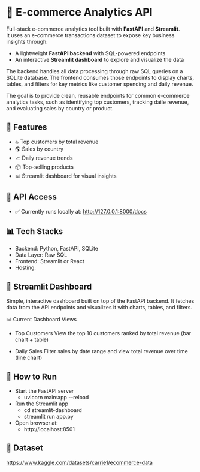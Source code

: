 # 🛒 E-commerce Analytics API

Full-stack e-commerce analytics tool built with **FastAPI** and **Streamlit**.  
It uses an e-commerce transactions dataset to expose key business insights through:

- A lightweight **FastAPI backend** with SQL-powered endpoints
- An interactive **Streamlit dashboard** to explore and visualize the data

The backend handles all data processing through raw SQL queries on a SQLite database.
The frontend consumes those endpoints to display charts, tables, and filters for key metrics like customer spending and daily revenue.

The goal is to provide clean, reusable endpoints for common e-commerce analytics tasks, such as identifying top customers, tracking daile revenue, and evaluating sales by country or product.

## 🚀 Features
- 🔝 Top customers by total revenue
- 🌎 Sales by country
- 📈 Daily revenue trends
- 📦 Top-selling products
-  📊 Streamlit dashboard for visual insights

## 📡 API Access
- ✅ Currently runs locally at:
  http://127.0.0.1:8000/docs

## 📊 Tech Stacks
- Backend: Python, FastAPI, SQLite
- Data Layer: Raw SQL
- Frontend: Streamlit or React
- Hosting: 

## 🎨 Streamlit Dashboard
Simple, interactive dashboard built on top of the FastAPI backend. It fetches data from the API endpoints and visualizes it with charts, tables, and filters.

📊 Current Dashboard Views
- Top Customers
View the top 10 customers ranked by total revenue (bar chart + table)

- Daily Sales
Filter sales by date range and view total revenue over time (line chart)

## 🔧 How to Run
- Start the FastAPI server 
  - uvicorn main:app --reload
- Run the Streamlit app
  - cd streamlit-dashboard 
  - streamlit run app.py
- Open browser at:
  - http://localhost:8501

## 📘 Dataset
https://www.kaggle.com/datasets/carrie1/ecommerce-data